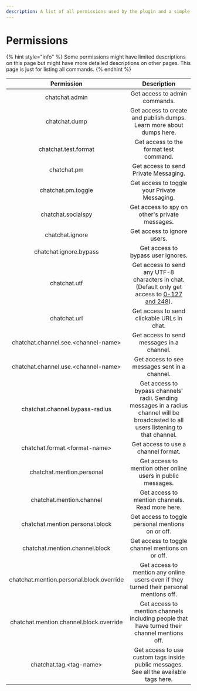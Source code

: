```yaml
---
description: A list of all permissions used by the plugin and a simple description.
---
```


# Permissions

{% hint style="info" %}
Some permissions might have limited descriptions on this page but might have more detailed descriptions on other pages. This page is just for listing all commands.
{% endhint %}

|                Permission                |                                                               Description                                                              |
| :--------------------------------------: | :------------------------------------------------------------------------------------------------------------------------------------: |
|              chatchat.admin              |                                                      Get access to admin commands.                                                     |
|               chatchat.dump              |                                  Get access to create and publish dumps. Learn more about dumps here.                                  |
|           chatchat.test.format           |                                                 Get access to the format test command.                                                 |
|                chatchat.pm               |                                                  Get access to send Private Messaging.                                                 |
|            chatchat.pm.toggle            |                                              Get access to toggle your Private Messaging.                                              |
|            chatchat.socialspy            |                                             Get access to spy on other's private messages.                                             |
|              chatchat.ignore             |                                                       Get access to ignore users.                                                      |
|          chatchat.ignore.bypass          |                                                   Get access to bypass user ignores.                                                   |
|               chatchat.utf               |       Get access to send any UTF-8 characters in chat. (Default only get access to [0-127 and 248](https://www.asciitable.com/)).      |
|               chatchat.url               |                                               Get access to send clickable URLs in chat.                                               |
|   chatchat.channel.see.\<channel-name>   |                                                Get access to send messages in a channel.                                               |
|   chatchat.channel.use.\<channel-name>   |                                              Get access to see messages sent in a channel.                                             |
|      chatchat.channel.bypass-radius      | Get access to bypass channels' radii. Sending messages in a radius channel will be broadcasted to all users listening to that channel. |
|      chatchat.format.\<format-name>      |                                                   Get access to use a channel format.                                                  |
|         chatchat.mention.personal        |                                      Get access to mention other online users in public messages.                                      |
|         chatchat.mention.channel         |                                             Get access to mention channels. Read more here.                                            |
|      chatchat.mention.personal.block     |                                            Get access to toggle personal mentions on or off.                                           |
|      chatchat.mention.channel.block      |                                            Get access to toggle channel mentions on or off.                                            |
| chatchat.mention.personal.block.override |                         Get access to mention any online users even if they turned their personal mentions off.                        |
|  chatchat.mention.channel.block.override |                      Get access to mention channels including people that have turned their channel mentions off.                      |
|         chatchat.tag.\<tag-name>         |                         Get access to use custom tags inside public messages. See all the available tags here.                         |
